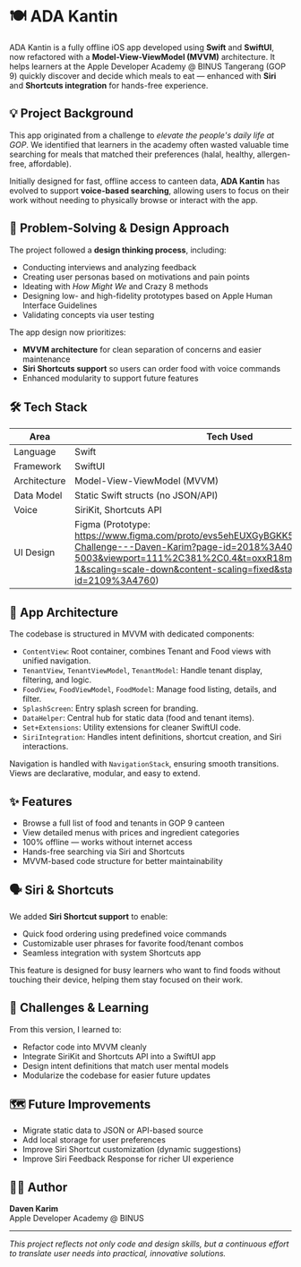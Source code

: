 # 🍽️ ADA Kantin

ADA Kantin is a fully offline iOS app developed using **Swift** and **SwiftUI**, now refactored with a **Model-View-ViewModel (MVVM)** architecture. It helps learners at the Apple Developer Academy @ BINUS Tangerang (GOP 9) quickly discover and decide which meals to eat — enhanced with **Siri** and **Shortcuts integration** for hands-free experience.

## 💡 Project Background

This app originated from a challenge to *elevate the people's daily life at GOP*. We identified that learners in the academy often wasted valuable time searching for meals that matched their preferences (halal, healthy, allergen-free, affordable).

Initially designed for fast, offline access to canteen data, **ADA Kantin** has evolved to support **voice-based searching**, allowing users to focus on their work without needing to physically browse or interact with the app.

## 🧠 Problem-Solving & Design Approach

The project followed a **design thinking process**, including:
- Conducting interviews and analyzing feedback
- Creating user personas based on motivations and pain points
- Ideating with *How Might We* and Crazy 8 methods
- Designing low- and high-fidelity prototypes based on Apple Human Interface Guidelines
- Validating concepts via user testing

The app design now prioritizes:
- **MVVM architecture** for clean separation of concerns and easier maintenance
- **Siri Shortcuts support** so users can order food with voice commands
- Enhanced modularity to support future features

## 🛠️ Tech Stack

| Area         | Tech Used                          |
|--------------|------------------------------------|
| Language     | Swift                              |
| Framework    | SwiftUI                            |
| Architecture | Model-View-ViewModel (MVVM)        |
| Data Model   | Static Swift structs (no JSON/API) |
| Voice        | SiriKit, Shortcuts API             |
| UI Design    | Figma (Prototype: https://www.figma.com/proto/evs5ehEUXGyBGKK5Hev7Dh/Experience-Challenge---Daven-Karim?page-id=2018%3A406&node-id=2109-5003&viewport=111%2C381%2C0.4&t=oxxR18msuRsUaQPB-1&scaling=scale-down&content-scaling=fixed&starting-point-node-id=2109%3A4760) |

## 🧩 App Architecture

The codebase is structured in MVVM with dedicated components:

- `ContentView`: Root container, combines Tenant and Food views with unified navigation.
- `TenantView`, `TenantViewModel`, `TenantModel`: Handle tenant display, filtering, and logic.
- `FoodView`, `FoodViewModel`, `FoodModel`: Manage food listing, details, and filter.
- `SplashScreen`: Entry splash screen for branding.
- `DataHelper`: Central hub for static data (food and tenant items).
- `Set+Extensions`: Utility extensions for cleaner SwiftUI code.
- `SiriIntegration`: Handles intent definitions, shortcut creation, and Siri interactions.

Navigation is handled with `NavigationStack`, ensuring smooth transitions. Views are declarative, modular, and easy to extend.

## ✨ Features

- Browse a full list of food and tenants in GOP 9 canteen
- View detailed menus with prices and ingredient categories
- 100% offline — works without internet access
- Hands-free searching via Siri and Shortcuts
- MVVM-based code structure for better maintainability

## 🗣️ Siri & Shortcuts

We added **Siri Shortcut support** to enable:
- Quick food ordering using predefined voice commands
- Customizable user phrases for favorite food/tenant combos
- Seamless integration with system Shortcuts app

This feature is designed for busy learners who want to find foods without touching their device, helping them stay focused on their work.

## 🧪 Challenges & Learning

From this version, I learned to:
- Refactor code into MVVM cleanly
- Integrate SiriKit and Shortcuts API into a SwiftUI app
- Design intent definitions that match user mental models
- Modularize the codebase for easier future updates

## 🗺️ Future Improvements

- Migrate static data to JSON or API-based source
- Add local storage for user preferences
- Improve Siri Shortcut customization (dynamic suggestions)
- Improve Siri Feedback Response for richer UI experience

## 🙋‍♂️ Author

**Daven Karim**  
Apple Developer Academy @ BINUS

---

*This project reflects not only code and design skills, but a continuous effort to translate user needs into practical, innovative solutions.*

